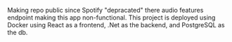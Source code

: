 Making repo public since Spotify "depracated" there audio features endpoint making this app non-functional. This project is deployed using Docker using React as a frontend, .Net as the backend, and PostgreSQL as the db. 
